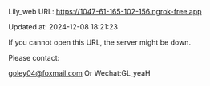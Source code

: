 Lily_web URL: https://1047-61-165-102-156.ngrok-free.app

Updated at: 2024-12-08 18:21:23

If you cannot open this URL, the server might be down.

Please contact: 

goley04@foxmail.com Or Wechat:GL_yeaH